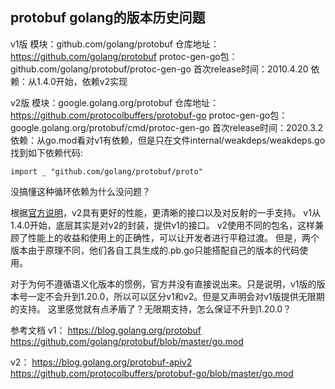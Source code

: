 protobuf golang的版本历史问题
---

v1版
模块：github.com/golang/protobuf
仓库地址：https://github.com/golang/protobuf
protoc-gen-go包：github.com/golang/protobuf/protoc-gen-go
首次release时间：2010.4.20
依赖：从1.4.0开始，依赖v2实现

v2版
模块：google.golang.org/protobuf
仓库地址：https://github.com/protocolbuffers/protobuf-go
protoc-gen-go包：google.golang.org/protobuf/cmd/protoc-gen-go
首次release时间：2020.3.2
依赖：从go.mod看对v1有依赖，但是只在文件internal/weakdeps/weakdeps.go找到如下依赖代码:
```
import _ "github.com/golang/protobuf/proto"
```
没搞懂这种循环依赖为什么没问题？


根据[官方说明](https://blog.golang.org/protobuf-apiv2)，v2具有更好的性能，更清晰的接口以及对反射的一手支持。
v1从1.4.0开始，底层其实是对v2的封装，提供v1的接口。
v2使用不同的包名，这样兼顾了性能上的收益和使用上的正确性，可以让开发者进行平稳过渡。
但是，两个版本由于原理不同，他们各自工具生成的.pb.go只能搭配自己的版本的代码使用。

对于为何不遵循语义化版本的惯例，官方并没有直接说出来。只是说明，v1版的版本号一定不会升到1.20.0，所以可以区分v1和v2。但是又声明会对v1版提供无限期的支持。
这里感觉就有点矛盾了？无限期支持，怎么保证不升到1.20.0？

参考文档
v1：
https://blog.golang.org/protobuf
https://github.com/golang/protobuf/blob/master/go.mod

v2：
https://blog.golang.org/protobuf-apiv2
https://github.com/protocolbuffers/protobuf-go/blob/master/go.mod



